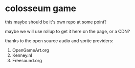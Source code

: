 # colosseum game

this maybe should be it's own repo at some point?

maybe we will use rollup to get it here on the page, or a CDN?

thanks to the open source audio and sprite providers:

1. OpenGameArt.org
2. Kenney.nl
3. Freesound.org
